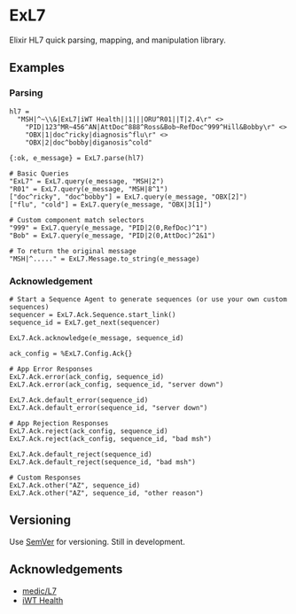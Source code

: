 # ExL7

Elixir HL7 quick parsing, mapping, and manipulation library.

## Examples

### Parsing

    hl7 =
      "MSH|^~\\&|ExL7|iWT Health||1|||ORU^R01||T|2.4\r" <>
        "PID|123^MR~456^AN|AttDoc^888^Ross&Bob~RefDoc^999^Hill&Bobby\r" <>
        "OBX|1|doc^ricky|diagnosis^flu\r" <>
        "OBX|2|doc^bobby|diganosis^cold"

    {:ok, e_message} = ExL7.parse(hl7)

    # Basic Queries
    "ExL7" = ExL7.query(e_message, "MSH|2")
    "R01" = ExL7.query(e_message, "MSH|8^1")
    ["doc^ricky", "doc^bobby"] = ExL7.query(e_message, "OBX[2]")
    ["flu", "cold"] = ExL7.query(e_message, "OBX|3[1]")

    # Custom component match selectors
    "999" = ExL7.query(e_message, "PID|2(0,RefDoc)^1")
    "Bob" = ExL7.query(e_message, "PID|2(0,AttDoc)^2&1")

    # To return the original message
    "MSH|^....." = ExL7.Message.to_string(e_message)

### Acknowledgement

    # Start a Sequence Agent to generate sequences (or use your own custom sequences)
    sequencer = ExL7.Ack.Sequence.start_link()
    sequence_id = ExL7.get_next(sequencer)

    ExL7.Ack.acknowledge(e_message, sequence_id)

    ack_config = %ExL7.Config.Ack{}

    # App Error Responses
    ExL7.Ack.error(ack_config, sequence_id)
    ExL7.Ack.error(ack_config, sequence_id, "server down")

    ExL7.Ack.default_error(sequence_id)
    ExL7.Ack.default_error(sequence_id, "server down")

    # App Rejection Responses
    ExL7.Ack.reject(ack_config, sequence_id)
    ExL7.Ack.reject(ack_config, sequence_id, "bad msh")

    ExL7.Ack.default_reject(sequence_id)
    ExL7.Ack.default_reject(sequence_id, "bad msh")

    # Custom Responses
    ExL7.Ack.other("AZ", sequence_id)
    ExL7.Ack.other("AZ", sequence_id, "other reason")

## Versioning

Use [SemVer](http://semver.org/) for versioning. Still in development.

## Acknowledgements

- [medic/L7](https://github.com/medic/L7)
- [iWT Health](https://www.iwthealth.com/)
